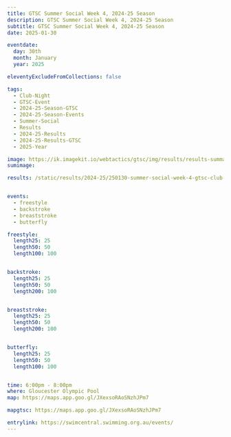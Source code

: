 ```yaml
---
title: GTSC Summer Social Week 4, 2024-25 Season
description: GTSC Summer Social Week 4, 2024-25 Season
subtitle: GTSC Summer Social Week 4, 2024-25 Season
date: 2025-01-30

eventdate:
  day: 30th
  month: January
  year: 2025

eleventyExcludeFromCollections: false

tags:
  - Club-Night
  - GTSC-Event
  - 2024-25-Season-GTSC
  - 2024-25-Season-Events
  - Summer-Social
  - Results
  - 2024-25-Results
  - 2024-25-Results-GTSC
  - 2025-Year

image: https://ik.imagekit.io/webtactics/gtsc/img/results/results-summary-25.jpg
sumimage: 

results: /static/results/2024-25/250130-summer-social-week-4-gtsc-club-night-results.pdf


events:
  - freestyle
  - backstroke
  - breaststroke
  - butterfly

freestyle:
  length25: 25
  length50: 50
  length100: 100


backstroke:
  length25: 25
  length50: 50
  length200: 100


breaststroke:
  length25: 25
  length50: 50
  length200: 100


butterfly:
  length25: 25
  length50: 50
  length100: 100


time: 6:00pm - 8:00pm
where: Gloucester Olympic Pool
map: https://maps.app.goo.gl/JXexsoRAoSNzhJPm7

mapgtsc: https://maps.app.goo.gl/JXexsoRAoSNzhJPm7

entrylink: https://swimcentral.swimming.org.au/events/
---
```


